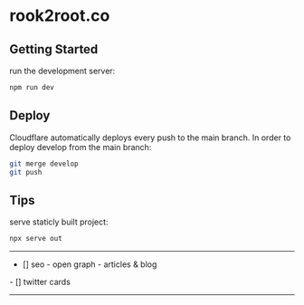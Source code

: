 # rook2root.co

## Getting Started

run the development server:

```bash
npm run dev
```

## Deploy

Cloudflare automatically deploys every push to the main branch.
In order to deploy develop from the main branch:

```bash
git merge develop
git push
```

## Tips

serve staticly built project:

```bash
npx serve out
```

---
- [] seo - open graph - articles & blog

<meta property="og:title" content="Affordable Land Deals in Poland" />
<meta property="og:description" content="Browse and compare top land investment opportunities in Poland." />
<meta property="og:image" content="https://example.com/image.jpg" />
<meta property="og:url" content="https://example.com/page-url" />
- [] twitter cards
<meta name="twitter:card" content="summary_large_image" />
<meta name="twitter:title" content="Affordable Land Deals in Poland" />
<meta name="twitter:description" content="Explore real estate freedom." />
<meta name="twitter:image" content="https://example.com/image.jpg" />

---
